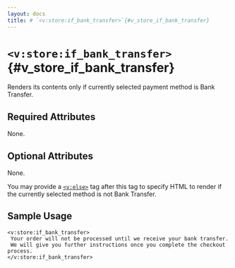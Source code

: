 ```yaml
---
layout: docs
title: # `<v:store:if_bank_transfer>`{#v_store_if_bank_transfer}
---
```


# `<v:store:if_bank_transfer>`{#v_store_if_bank_transfer}

Renders its contents only if currently selected payment method is Bank
Transfer.

## Required Attributes

None.

## Optional Attributes

None.

You may provide a [`<v:else>`](#v_else) tag after this tag to specify
HTML to render if the currently selected method is not Bank Transfer.

## Sample Usage

    <v:store:if_bank_transfer>
     Your order will not be processed until we receive your bank transfer.  
     We will give you further instructions once you complete the checkout process.
    </v:store:if_bank_transfer>
